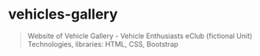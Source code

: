 # vehicles-gallery
> Website of Vehicle Gallery - Vehicle Enthusiasts eClub (fictional Unit)
> Technologies, libraries: HTML, CSS, Bootstrap
